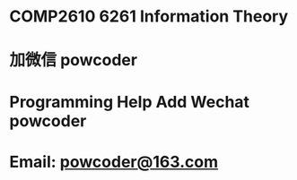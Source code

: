 # COMP2610 6261 Information Theory
# 加微信 powcoder

# Programming Help Add Wechat powcoder

# Email: powcoder@163.com

